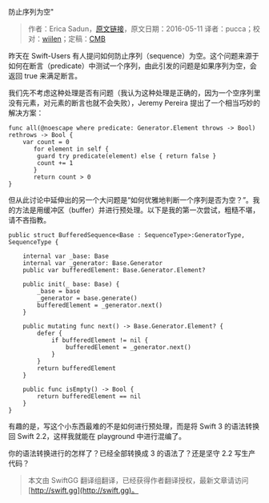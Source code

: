 防止序列为空"

> 作者：Erica Sadun，[原文链接](http://ericasadun.com/2016/05/11/guarding-against-an-empty-sequence/)，原文日期：2016-05-11
> 译者：pucca；校对：[wiilen](http://www.jianshu.com/users/b7978363eb99/latest_articles)；定稿：[CMB](https://github.com/chenmingbiao)
  









昨天在 Swift-Users 有人提问如何防止序列（sequence）为空。这个问题来源于如何在断言（predicate）中测试一个序列，由此引发的问题是如果序列为空，会返回 true 来满足断言。



我们先不考虑这种处理是否有问题（我认为这种处理是正确的，因为一个空序列里没有元素，对元素的断言也就不会失败），Jeremy Pereira 提出了一个相当巧妙的解决方案：

    
    func all(@noescape where predicate: Generator.Element throws -> Bool) rethrows -> Bool {
    	var count = 0
           for element in self {
    	    guard try predicate(element) else { return false }
    	    count += 1
           }
           return count > 0
    }

但从此讨论中延伸出的另一个大问题是“如何优雅地判断一个序列是否为空？”。我的方法是用缓冲区（buffer）并进行预处理。以下是我的第一次尝试，粗糙不堪，请不吝指教。

    
    public struct BufferedSequence<Base : SequenceType>:GeneratorType, SequenceType {
        
        internal var _base: Base
        internal var _generator: Base.Generator
        public var bufferedElement: Base.Generator.Element?
        
        public init(_ base: Base) {
            _base = base
            _generator = base.generate()
            bufferedElement = _generator.next()
        }
    
        public mutating func next() -> Base.Generator.Element? {
            defer {
                if bufferedElement != nil {
                    bufferedElement = _generator.next()
                }
            }
            return bufferedElement
        }
        
        public func isEmpty() -> Bool {
            return bufferedElement == nil
        }
    }

有趣的是，写这个小东西最难的不是如何进行预处理，而是将 Swift 3 的语法转换回 Swift 2.2，这样我就能在 playground 中进行混编了。

你的语法转换进行的怎样了？已经全部转换成 3 的语法了？还是坚守 2.2 写生产代码？

> 本文由 SwiftGG 翻译组翻译，已经获得作者翻译授权，最新文章请访问 [http://swift.gg](http://swift.gg)。